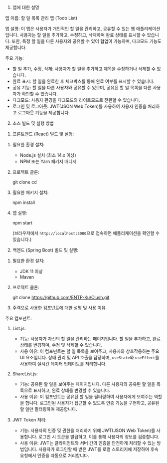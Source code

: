 
1. 앱에 대한 설명

앱 이름: 할 일 목록 관리 앱 (Todo List)

앱 설명:
이 앱은 사용자가 개인적인 할 일을 관리하고, 공유할 수 있는 웹 애플리케이션입니다. 사용자는 할 일을 추가하고, 수정하고, 삭제하며 완료 상태를 표시할 수 있습니다. 또한, 특정 할 일을 다른 사용자와 공유할 수 있어 협업이 가능하며, 다크모드 기능도 제공합니다.

주요 기능:
- 할 일 추가, 수정, 삭제: 사용자가 할 일을 추가하고 제목을 수정하거나 삭제할 수 있습니다.
- 완료 표시: 할 일을 완료한 후 체크박스를 통해 완료 여부를 표시할 수 있습니다.
- 공유 기능: 할 일을 다른 사용자와 공유할 수 있으며, 공유된 할 일 목록을 다른 사용자가 확인할 수 있습니다.
- 다크모드: 사용자 환경을 다크모드와 라이트모드로 전환할 수 있습니다.
- 로그인 및 로그아웃: JWT(JSON Web Token)를 사용하여 사용자 인증을 처리하고 로그아웃 기능을 제공합니다.

2. 소스 빌드 및 실행 방법

1) 프론트엔드 (React) 빌드 및 실행:

1. 필요한 환경 설치:
   - Node.js 설치 (최소 14.x 이상)
   - NPM 또는 Yarn 패키지 매니저

2. 프로젝트 클론:
   
   git clone <your-repository-url>
   cd <your-project-directory>
   

3. 필요한 패키지 설치:
   
   npm install

   

4. 앱 실행:
   
   npm start
   
   (브라우저에서 `http://localhost:3000`으로 접속하면 애플리케이션을 확인할 수 있습니다.)

2) 백엔드 (Spring Boot) 빌드 및 실행:

1. 필요한 환경 설치:
   - JDK 11 이상
   - Maven

2. 프로젝트 클론:
   
   git clone https://github.com/ENTP-Ku/Clush.git
   


3. 주력으로 사용한 컴포넌트에 대한 설명 및 사용 이유


주요 컴포넌트:

1. List.js:
   - 기능: 사용자가 자신의 할 일을 관리하는 페이지입니다. 할 일을 추가하고, 완료 상태를 변경하며, 수정 및 삭제할 수 있습니다.
   - 사용 이유: 이 컴포넌트는 할 일 목록을 보여주고, 사용자와 상호작용하는 주요 UI 요소입니다. 상태 관리 및 API 호출을 담당하며, `useState`와 `useEffect`를 사용하여 실시간 데이터 업데이트를 처리합니다.

2. ShareList.js:
   - 기능: 공유된 할 일을 보여주는 페이지입니다. 다른 사용자와 공유된 할 일을 목록으로 표시하고, 완료 상태를 변경할 수 있습니다.
   - 사용 이유: 이 컴포넌트는 공유된 할 일을 필터링하여 사용자에게 보여주는 역할을 합니다. 로그인된 사용자가 접근할 수 있도록 인증 기능을 구현하고, 공유된 할 일만 필터링하여 제공합니다.

3. JWT Token 처리:
   - 기능: 사용자의 인증 및 권한을 처리하기 위해 JWT(JSON Web Token)를 사용합니다. 로그인 시 토큰을 발급하고, 이를 통해 사용자의 정보를 검증합니다.
   - 사용 이유: JWT는 클라이언트와 서버 간의 인증을 안전하게 처리할 수 있는 방법입니다. 사용자가 로그인할 때 받은 JWT를 로컬 스토리지에 저장하여 후속 요청에서 인증을 자동으로 처리합니다.

